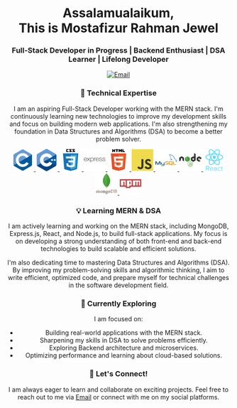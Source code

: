 <h1 align="center">Assalamualaikum,<br> This is Mostafizur Rahman Jewel</h1> <h3 align="center">Full-Stack Developer in Progress | Backend Enthusiast | DSA Learner | Lifelong Developer</h3> <p align="center"> <a href="mailto:mrjewel503@gmail.com" target="_blank"> <img src="https://img.shields.io/badge/Email-mrjewel503%40gmail.com-blue?style=for-the-badge&logo=gmail&logoColor=white" alt="Email"/> </a> </p>
<h3 align="center">🔧 Technical Expertise</h3> <p align="center"> I am an aspiring Full-Stack Developer working with the MERN stack. I'm continuously learning new technologies to improve my development skills and focus on building modern web applications. I'm also strengthening my foundation in Data Structures and Algorithms (DSA) to become a better problem solver. </p> <p align="center"> <a href="https://www.cprogramming.com/" target="_blank"> <img src="https://raw.githubusercontent.com/devicons/devicon/master/icons/c/c-original.svg" alt="C" width="50" height="50"/> </a> <a href="https://www.w3schools.com/cpp/" target="_blank"> <img src="https://raw.githubusercontent.com/devicons/devicon/master/icons/cplusplus/cplusplus-original.svg" alt="C++" width="50" height="50"/> </a> <a href="https://www.w3schools.com/css/" target="_blank"> <img src="https://raw.githubusercontent.com/devicons/devicon/master/icons/css3/css3-original-wordmark.svg" alt="CSS3" width="50" height="50"/> </a> <a href="https://expressjs.com" target="_blank"> <img src="https://raw.githubusercontent.com/devicons/devicon/master/icons/express/express-original-wordmark.svg" alt="Express.js" width="50" height="50"/> </a> <a href="https://www.w3.org/html/" target="_blank"> <img src="https://raw.githubusercontent.com/devicons/devicon/master/icons/html5/html5-original-wordmark.svg" alt="HTML5" width="50" height="50"/> </a> <a href="https://developer.mozilla.org/en-US/docs/Web/JavaScript" target="_blank"> <img src="https://raw.githubusercontent.com/devicons/devicon/master/icons/javascript/javascript-original.svg" alt="JavaScript" width="50" height="50"/> </a> <a href="https://www.mysql.com/" target="_blank"> <img src="https://raw.githubusercontent.com/devicons/devicon/master/icons/mysql/mysql-original-wordmark.svg" alt="MySQL" width="50" height="50"/> </a> <a href="https://nodejs.org" target="_blank"> <img src="https://raw.githubusercontent.com/devicons/devicon/master/icons/nodejs/nodejs-original-wordmark.svg" alt="Node.js" width="50" height="50"/> </a> <a href="https://reactjs.org/" target="_blank"> <img src="https://raw.githubusercontent.com/devicons/devicon/master/icons/react/react-original-wordmark.svg" alt="React" width="50" height="50"/> </a> <a href="https://www.mongodb.com/" target="_blank"> <img src="https://raw.githubusercontent.com/devicons/devicon/master/icons/mongodb/mongodb-original-wordmark.svg" alt="MongoDB" width="50" height="50"/> </a> <a href="https://www.npmjs.com/" target="_blank"> <img src="https://raw.githubusercontent.com/devicons/devicon/master/icons/npm/npm-original-wordmark.svg" alt="NPM" width="50" height="50"/> </a> </p>
<h3 align="center">💡 Learning MERN & DSA</h3> <p align="center"> I am actively learning and working on the MERN stack, including MongoDB, Express.js, React, and Node.js, to build full-stack applications. My focus is on developing a strong understanding of both front-end and back-end technologies to build scalable and efficient solutions. </p> <p align="center"> I'm also dedicating time to mastering Data Structures and Algorithms (DSA). By improving my problem-solving skills and algorithmic thinking, I aim to write efficient, optimized code, and prepare myself for technical challenges in the software development field. </p>
<h3 align="center">🌱 Currently Exploring</h3> <p align="center"> I am focused on: <ul align="center"> <li>Building real-world applications with the MERN stack.</li> <li>Sharpening my skills in DSA to solve problems efficiently.</li> <li>Exploring Backend architecture and microservices.</li> <li>Optimizing performance and learning about cloud-based solutions.</li> </ul> </p>
<h3 align="center">💬 Let's Connect!</h3> <p align="center"> I am always eager to learn and collaborate on exciting projects. Feel free to reach out to me via <a href="mailto:mrjewel503@gmail.com">Email</a> or connect with me on my social platforms. </p>

